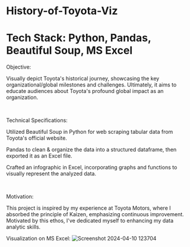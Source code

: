 # History-of-Toyota-Viz
# Tech Stack: Python, Pandas, Beautiful Soup, MS Excel


Objective: 

Visually depict Toyota's historical journey, showcasing the key organizational/global milestones and challenges. Ultimately, it aims to educate audiences about Toyota's profound global impact as an organization.

​

Technical Specifications:

Utilized Beautiful Soup in Python for web scraping tabular data from Toyota's official website.

Pandas to clean & organize the data into a structured dataframe, then exported it as an Excel file.

Crafted an infographic in Excel, incorporating graphs and functions to visually represent the analyzed data.

​

Motivation:

This project is inspired by my experience at Toyota Motors, where I absorbed the principle of Kaizen, emphasizing continuous improvement. Motivated by this ethos, I've dedicated myself to enhancing my data analytic skills.


Visualization on MS Excel:
​![Screenshot 2024-04-10 123704](https://github.com/HusainMiyala/History-of-Toyota-Viz/assets/98285048/e73699cb-20d7-4377-90e1-0279532ad94c)


​
